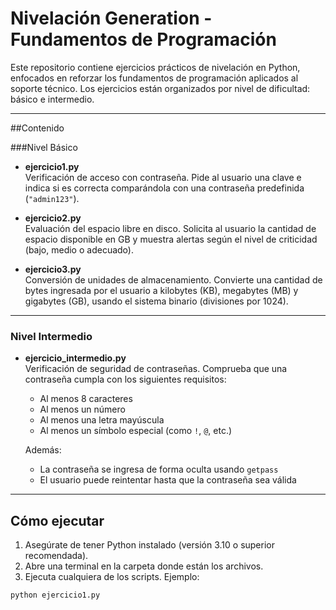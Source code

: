 # Nivelación Generation - Fundamentos de Programación

Este repositorio contiene ejercicios prácticos de nivelación en Python, enfocados en reforzar los fundamentos de programación aplicados al soporte técnico. Los ejercicios están organizados por nivel de dificultad: básico e intermedio.

---

##Contenido

###Nivel Básico

- **ejercicio1.py**  
  Verificación de acceso con contraseña. Pide al usuario una clave e indica si es correcta comparándola con una contraseña predefinida (`"admin123"`).

- **ejercicio2.py**  
  Evaluación del espacio libre en disco. Solicita al usuario la cantidad de espacio disponible en GB y muestra alertas según el nivel de criticidad (bajo, medio o adecuado).

- **ejercicio3.py**  
  Conversión de unidades de almacenamiento. Convierte una cantidad de bytes ingresada por el usuario a kilobytes (KB), megabytes (MB) y gigabytes (GB), usando el sistema binario (divisiones por 1024).

---

### Nivel Intermedio

- **ejercicio_intermedio.py**  
  Verificación de seguridad de contraseñas. Comprueba que una contraseña cumpla con los siguientes requisitos:
  - Al menos 8 caracteres
  - Al menos un número
  - Al menos una letra mayúscula
  - Al menos un símbolo especial (como `!`, `@`, etc.)

  Además:
  - La contraseña se ingresa de forma oculta usando `getpass`
  - El usuario puede reintentar hasta que la contraseña sea válida

---

## Cómo ejecutar

1. Asegúrate de tener Python instalado (versión 3.10 o superior recomendada).
2. Abre una terminal en la carpeta donde están los archivos.
3. Ejecuta cualquiera de los scripts. Ejemplo:

```bash
python ejercicio1.py
